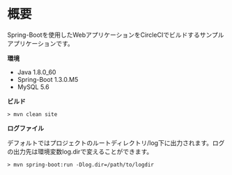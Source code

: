 # 概要

Spring-Bootを使用したWebアプリケーションをCircleCIでビルドするサンプルアプリケーションです。

**環境**

* Java 1.8.0_60
* Spring-Boot 1.3.0.M5
* MySQL 5.6

**ビルド**

```
> mvn clean site
```

**ログファイル**

デフォルトではプロジェクトのルートディレクトリ/log下に出力されます。ログの出力先は環境変数log.dirで変えることができます。

```
> mvn spring-boot:run -Dlog.dir=/path/to/logdir
```